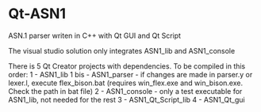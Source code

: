 # Qt-ASN1
ASN.1 parser writen in C++ with Qt GUI and Qt Script

The visual studio solution only integrates ASN1_lib and ASN1_console

There is 5 Qt Creator projects with dependencies. To be compiled in this order:
  1     - ASN1_lib
  1 bis - ASN1_parser - if changes are made in parser.y or lexer.l, execute flex_bison.bat 
          (requires win_flex.exe and win_bison.exe. Check the path in bat file)
  2 - ASN1_console - only a test executable for ASN1_lib, not needed for the rest
  3 - ASN1_Qt_Script_lib
  4 - ASN1_Qt_gui

  
